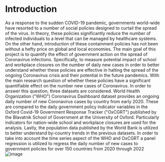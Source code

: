 # Introduction
As a response to the sudden COVID-19 pandemic, governments world-wide have resorted to a number of social policies designed to curtail the spread of the virus. In theory, these policies significantly reduce the number of infected individuals to a level that can be managed by healthcare systems. On the other hand, introduction of these containment policies has not been without a hefty price on global and local economies. The main goal of this project is to quantify the effect of government action on the spread of Coronavirus infections. Specifically, to measure potential impact of school and workplace closures on the number of daily new cases in order to better understand whether these policies are effective in halting the spread of the ongoing Coronavirus crisis and their potential in the future pandemics. With the main research question of whether these policies have a significant quantifiable effect on the number new cases of Coronavirus. In order to answer this question, three datasets are considered. World Health Organization ("WHO") Coronavirus Dashboard dataset provides an ongoing daily number of new Coronavirus cases by country from early 2020. These are compared to the daily government policy indicator variables in the Oxford Covid-19 Government Response Tracker ("OxCGRT") published by the Blavatnik School of Government at the University of Oxford. Particularly indicators for nation-wide school and workplace closures are used for the analysis. Lastly, the population data published by the World Bank is utilized to better understand by-country trends in the previous datasets. In order to take into account the time series aspect of the WHO and OxCGRT a panel regression is utilized to regress the daily number of new cases to government policies for over 150 countries from 2020 through 2022![image](https://user-images.githubusercontent.com/30302813/156857507-87ccdbdb-32c1-4005-8e60-e8e40579b4a6.png)
